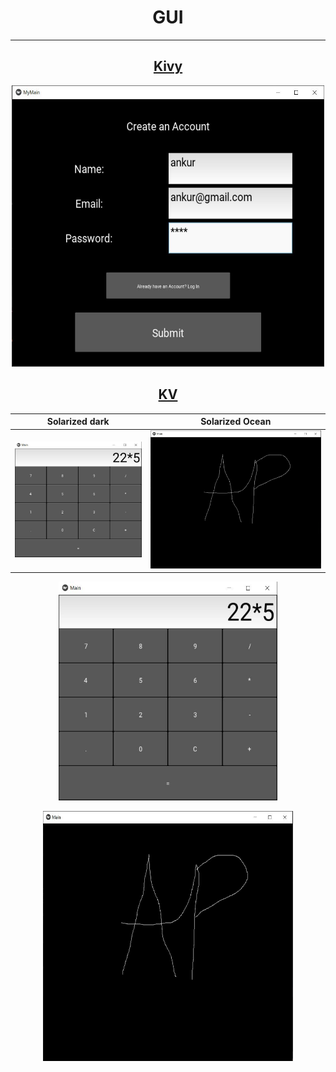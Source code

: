 # <div align="center">GUI

---

## <div align="center">[Kivy](https://github.com/ankur715/GUI/tree/master/Kivy)  
<p align="center"><img width="500" height="450" src="https://github.com/ankur715/GUI/blob/master/Kivy/imgs/ankur%20create.JPG"</p>


## <div align="center">[KV](https://github.com/ankur715/GUI/tree/master/KV) 
  
Solarized dark             |  Solarized Ocean
:-------------------------:|:-------------------------:
![](https://github.com/ankur715/GUI/blob/master/KV/imgs/calculator.JPG)  |  ![](https://github.com/ankur715/GUI/blob/master/KV/imgs/AP.JPG)

<p align="center"><img width="350" height="350" src="https://github.com/ankur715/GUI/blob/master/KV/imgs/calculator.JPG"></p>
  
<p align="center"><img width="400" height="400" src="https://github.com/ankur715/GUI/blob/master/KV/imgs/AP.JPG"></p>

